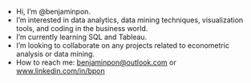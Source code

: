 -  Hi, I’m @benjaminpon.
-  I’m interested in data analytics, data mining techniques, visualization tools, and coding in the business world.
-  I’m currently learning SQL and Tableau.
-  I’m looking to collaborate on any projects related to econometric analysis or data mining.
-  How to reach me: benjaminpon@outlook.com or www.linkedin.com/in/bpon

<!---
benjaminpon/benjaminpon is a ✨ special ✨ repository because its `README.md` (this file) appears on your GitHub profile.
You can click the Preview link to take a look at your changes.
--->
